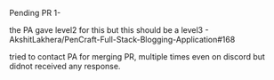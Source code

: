 Pending PR 1- 

the PA gave level2 for this but this should be a level3 -
AkshitLakhera/PenCraft-Full-Stack-Blogging-Application#168

tried to contact PA for merging PR, multiple times even on discord but didnot received any response.
